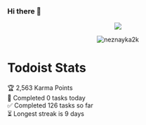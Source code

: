 ### Hi there 👋
<!-- Typing SVG by DenverCoder1 - https://github.com/DenverCoder1/readme-typing-svg -->
<p align="center">
  <a href="https://github.com/DenverCoder1/readme-typing-svg"><img src="https://readme-typing-svg.herokuapp.com/?lines=%20%20%20ыыыыыПривет,%20меня%20зовут%20Даниил%20Пономаренкоыыыы&font=Fira%20Code&center=true&width=440&height=45&color=f75c7e&vCenter=true&size=22"></a>
</p>

<p align="center"> <img src="https://github-readme-stats.vercel.app/api?username=neznayka2k&show_icons=true&theme=material" alt="neznayka2k" />

  # Todoist Stats

<!-- TODO-IST:START -->
🏆  2,563 Karma Points           
🌸  Completed 0 tasks today           
✅  Completed 126 tasks so far           
⏳  Longest streak is 9 days
<!-- TODO-IST:END -->
